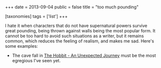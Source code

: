 +++
date = 2013-09-04
public = false
title = "too much pounding"

[taxonomies]
tags = ['list']
+++

I hate it when characters that do not have supernatural powers survive
great pounding, being thrown against walls being the most popular form.
It cannot be too hard to avoid such situations as a writer, but it
remains common, which reduces the feeling of realism, and makes me sad.
Here\'s some examples:

-   The cave fall in [The Hobbit - An Unexpected Journey] must be the
    most egregious I\'ve seen yet.

  [The Hobbit - An Unexpected Journey]: http://movies.tshepang.net/the-hobbit-an-unexpected-journey-2012
